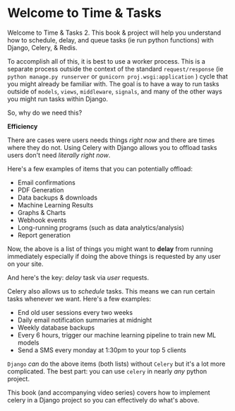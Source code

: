 # Welcome to Time & Tasks 

Welcome to Time & Tasks 2. This book & project will help you understand how to schedule, delay, and queue tasks (ie run python functions) with Django, Celery, & Redis. 

To accomplish all of this, it is best to use a worker process. This is a separate process outside the context of the standard `request/response` (ie `python manage.py runserver` or `gunicorn proj.wsgi:application` ) cycle that you might already be familiar with. The goal is to have a way to run tasks outside of `models`, `views`, `middleware`, `signals`, and many of the other ways you might run tasks within Django.

So, why do we need this?

**Efficiency**

There are cases were users needs things *right now* and there are times where they do not. Using Celery with Django allows you to offload tasks users don't need *literally right now*.

Here's a few examples of items that you can potentially offload:
- Email confirmations
- PDF Generation
- Data backups & downloads
- Machine Learning Results
- Graphs & Charts
- Webhook events
- Long-running programs (such as data analytics/analysis)
- Report generation


Now, the above is a list of things you might want to **delay** from running immediately especially if doing the above things is requested by any user on your site.

And here's the key: *delay* task via *user* requests.

Celery also allows us to *schedule* tasks. This means we can run certain tasks whenever we want. Here's a few examples:

- End old user sessions every two weeks
- Daily email notification summaries at midnight
- Weekly database backups
- Every 6 hours, trigger our machine learning pipeline to train new ML models
- Send a SMS every monday at 1:30pm to your top 5 clients

`Django` *can* do the above items (both lists) without `Celery` but it's a lot more complicated. The best part: you can use `celery` in nearly *any* python project. 

This book (and accompanying video series) covers how to implement celery in a Django project so you can effectively do what's above.